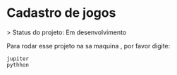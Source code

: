 <h1>Cadastro de jogos</h1>
> Status do projeto: Em desenvolvimento 

Para rodar esse projeto na sa maquina , por favor digite:

```
jupiter
pythhon
```
